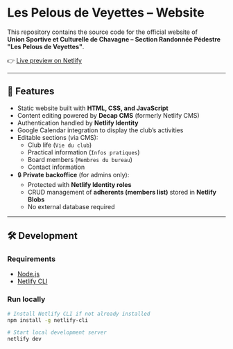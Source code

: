 # Les Pelous de Veyettes – Website

This repository contains the source code for the official website of  
**Union Sportive et Culturelle de Chavagne – Section Randonnée Pédestre "Les Pelous de Veyettes"**.

👉 [Live preview on Netlify](https://luxury-florentine-83c69f.netlify.app/)

---

## 🚀 Features

- Static website built with **HTML, CSS, and JavaScript**
- Content editing powered by **Decap CMS** (formerly Netlify CMS)
- Authentication handled by **Netlify Identity**
- Google Calendar integration to display the club’s activities
- Editable sections (via CMS):
  - Club life (`Vie du club`)
  - Practical information (`Infos pratiques`)
  - Board members (`Membres du bureau`)
  - Contact information
- 🔒 **Private backoffice** (for admins only):
  - Protected with **Netlify Identity roles**
  - CRUD management of **adherents (members list)** stored in **Netlify Blobs**
  - No external database required

---

## 🛠️ Development

### Requirements
- [Node.js](https://nodejs.org/)  
- [Netlify CLI](https://docs.netlify.com/cli/get-started/)

### Run locally
```bash
# Install Netlify CLI if not already installed
npm install -g netlify-cli

# Start local development server
netlify dev
